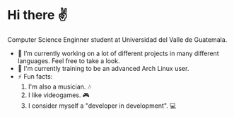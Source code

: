 # Hi there ✌️

Computer Science Enginner student at Universidad del Valle de Guatemala. 

- 🔭 I’m currently working on a lot of different projects in many different languages. Feel free to take a look.
- 🐧 I'm currently training to be an advanced Arch Linux user. 
- ⚡ Fun facts:
  1. I'm also a musician. 🎶
  2. I like videogames. 🎮
  3. I consider myself a "developer in development". 💻

<!--
**DANdelion-0908/DANdelion-0908** is a ✨ _special_ ✨ repository because its `README.md` (this file) appears on your GitHub profile.

Here are some ideas to get you started:

- 🔭 I’m currently working on ...
- 🌱 I’m currently learning ...
- 👯 I’m looking to collaborate on ...
- 🤔 I’m looking for help with ...
- 💬 Ask me about ...
- 📫 How to reach me: ...
- 😄 Pronouns: ...
- ⚡ Fun fact: ...
-->
